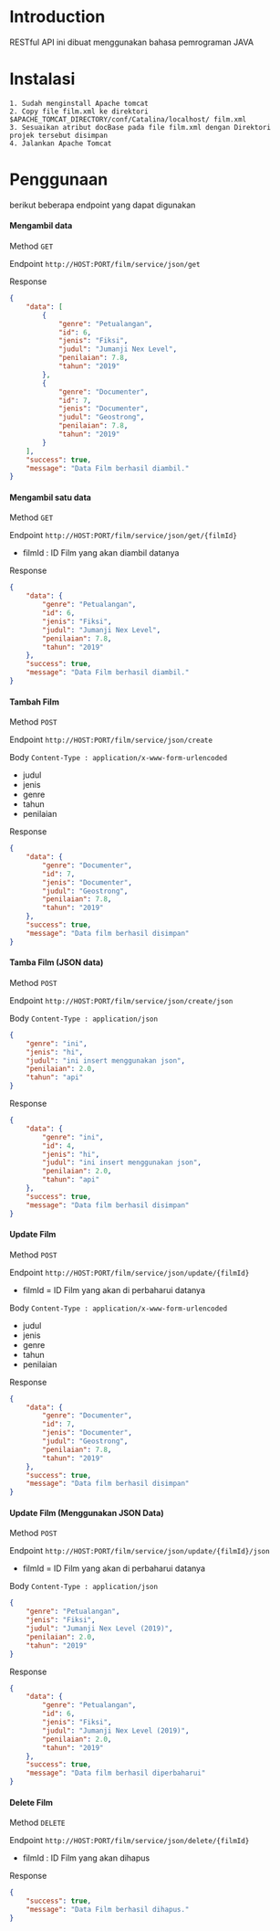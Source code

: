 # Introduction
RESTful API ini dibuat menggunakan bahasa pemrograman JAVA

# Instalasi

    1. Sudah menginstall Apache tomcat
    2. Copy file film.xml ke direktori $APACHE_TOMCAT_DIRECTORY/conf/Catalina/localhost/ film.xml
    3. Sesuaikan atribut docBase pada file film.xml dengan Direktori projek tersebut disimpan
    4. Jalankan Apache Tomcat

# Penggunaan
berikut beberapa endpoint yang dapat digunakan
#### Mengambil data
Method `GET`

Endpoint `http://HOST:PORT/film/service/json/get`

Response
```json
{
    "data": [
        {
            "genre": "Petualangan",
            "id": 6,
            "jenis": "Fiksi",
            "judul": "Jumanji Nex Level",
            "penilaian": 7.8,
            "tahun": "2019"
        },
        {
            "genre": "Documenter",
            "id": 7,
            "jenis": "Documenter",
            "judul": "Geostrong",
            "penilaian": 7.8,
            "tahun": "2019"
        }
    ],
    "success": true,
    "message": "Data Film berhasil diambil."
}
```

#### Mengambil satu data
Method `GET`

Endpoint `http://HOST:PORT/film/service/json/get/{filmId}`

* filmId : ID Film yang akan diambil datanya

Response
```json
{
    "data": {
        "genre": "Petualangan",
        "id": 6,
        "jenis": "Fiksi",
        "judul": "Jumanji Nex Level",
        "penilaian": 7.8,
        "tahun": "2019"
    },
    "success": true,
    "message": "Data Film berhasil diambil."
}
```

#### Tambah Film
Method `POST`

Endpoint `http://HOST:PORT/film/service/json/create`

Body `Content-Type : application/x-www-form-urlencoded`

* judul
* jenis
* genre
* tahun
* penilaian

Response
```json
{
    "data": {
        "genre": "Documenter",
        "id": 7,
        "jenis": "Documenter",
        "judul": "Geostrong",
        "penilaian": 7.8,
        "tahun": "2019"
    },
    "success": true,
    "message": "Data film berhasil disimpan"
}
```

#### Tamba Film (JSON data)
Method `POST`

Endpoint `http://HOST:PORT/film/service/json/create/json`

Body `Content-Type : application/json`

```json
{
    "genre": "ini",
    "jenis": "hi",
    "judul": "ini insert menggunakan json",
    "penilaian": 2.0,
    "tahun": "api"
}
```
Response
```json
{
    "data": {
        "genre": "ini",
        "id": 4,
        "jenis": "hi",
        "judul": "ini insert menggunakan json",
        "penilaian": 2.0,
        "tahun": "api"
    },
    "success": true,
    "message": "Data film berhasil disimpan"
}
```

#### Update Film
Method `POST`

Endpoint `http://HOST:PORT/film/service/json/update/{filmId}`

* filmId = ID Film yang akan di perbaharui datanya

Body `Content-Type : application/x-www-form-urlencoded`

* judul
* jenis
* genre
* tahun
* penilaian

Response
```json
{
    "data": {
        "genre": "Documenter",
        "id": 7,
        "jenis": "Documenter",
        "judul": "Geostrong",
        "penilaian": 7.8,
        "tahun": "2019"
    },
    "success": true,
    "message": "Data film berhasil disimpan"
}
```

#### Update Film (Menggunakan JSON Data)
Method `POST`

Endpoint `http://HOST:PORT/film/service/json/update/{filmId}/json`

* filmId = ID Film yang akan di perbaharui datanya

Body `Content-Type : application/json`

```json
{
    "genre": "Petualangan",
    "jenis": "Fiksi",
    "judul": "Jumanji Nex Level (2019)",
    "penilaian": 2.0,
    "tahun": "2019"
}
```

Response
```json
{
    "data": {
        "genre": "Petualangan",
        "id": 6,
        "jenis": "Fiksi",
        "judul": "Jumanji Nex Level (2019)",
        "penilaian": 2.0,
        "tahun": "2019"
    },
    "success": true,
    "message": "Data film berhasil diperbaharui"
}
```

#### Delete Film
Method `DELETE`

Endpoint `http://HOST:PORT/film/service/json/delete/{filmId}`

* filmId : ID Film yang akan dihapus

Response
```json
{
    "success": true,
    "message": "Data Film berhasil dihapus."
}
```